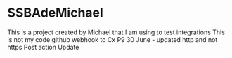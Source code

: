 # SSBAdeMichael
This is a project created by Michael that I am using to test integrations 
This is not my code
github webhook to Cx P9
30 June - updated http and not https
Post action
Update
